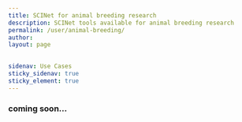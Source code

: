 ```yaml
---
title: SCINet for animal breeding research
description: SCINet tools available for animal breeding research
permalink: /user/animal-breeding/
author:
layout: page

 
sidenav: Use Cases
sticky_sidenav: true
sticky_element: true
---
```


### coming soon...

<!--
## Getting started material for authors.
(please remove after writing the article)

* For examples of formatting in markdown see [this page](/theme/)
* To add photos
  1. place them in the `/assets/img/` directory
  2. place them on the page using this tag:

  ```markdown
  ![](/assets/img/example_pic.jpg)
  ```

## Page specific instructions

Write about the tools available for animal breeding research and add use cases from people if possible.
-->
